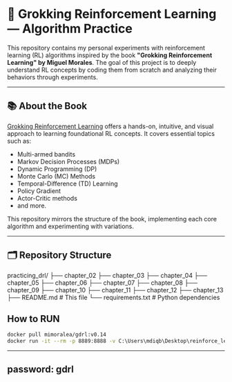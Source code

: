 # 📘 Grokking Reinforcement Learning — Algorithm Practice

This repository contains my personal experiments with reinforcement learning (RL) algorithms inspired by the book **"Grokking Reinforcement Learning" by Miguel Morales**. The goal of this project is to deeply understand RL concepts by coding them from scratch and analyzing their behaviors through experiments.

---

## 📚 About the Book

[Grokking Reinforcement Learning](https://www.manning.com/books/grokking-reinforcement-learning) offers a hands-on, intuitive, and visual approach to learning foundational RL concepts. It covers essential topics such as:

- Multi-armed bandits
- Markov Decision Processes (MDPs)
- Dynamic Programming (DP)
- Monte Carlo (MC) Methods
- Temporal-Difference (TD) Learning
- Policy Gradient
- Actor-Critic methods
- and more.

This repository mirrors the structure of the book, implementing each core algorithm and experimenting with variations.

---

## 🗂️ Repository Structure

practicing_drl/
├── chapter_02
├── chapter_03
├── chapter_04
├── chapter_05
├── chapter_06
├── chapter_07
├── chapter_08
├── chapter_09
├── chapter_10
├── chapter_11
├── chapter_12
├── chapter_13
├── README.md # This file
└── requirements.txt # Python dependencies

## How to RUN 
```bash
docker pull mimoralea/gdrl:v0.14
docker run -it --rm -p 8889:8888 -v C:\Users\mdiqb\Desktop\reinforce_learning\Groking_RL/notebooks/:/mnt/notebooks/ mimoralea/gdrl:v0.14
```
---
password: gdrl
---

